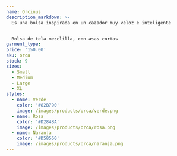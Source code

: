 ```yaml
---
name: Orcinus 
description_markdown: >-
  Es una bolsa inspirada en un cazador muy veloz e inteligente


  Bolsa de tela mezclilla, con asas cortas
garment_type:
price: '150.00'
sku: orca
stock: 9
sizes:
  - Small
  - Medium
  - Large
  - XL
styles:
  - name: Verde
    color: '#82B790'
    image: /images/products/orca/verde.png
  - name: Rosa
    color: '#D284BA'
    image: /images/products/orca/rosa.png
  - name: Naranja
    color: '#D58560'
    image: /images/products/orca/naranja.png
---
```

